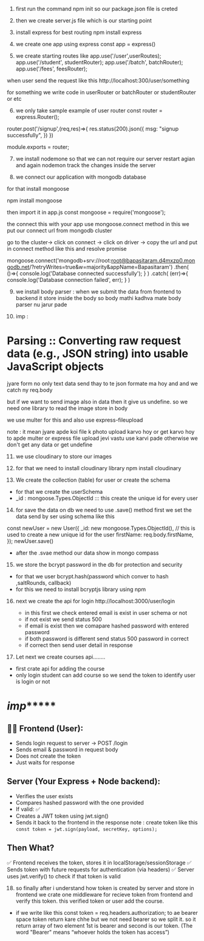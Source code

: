 1. first run the command npm init so our package.json file is creted
2. then we create server.js file which is our starting point
3. install express for best routing
npm install express
4. we create one app using express 
const app = express()

5. we create starting routes like 
app.use('/user',userRoutes);
app.use('/student', studentRouter);
app.use('/batch', batchRouter);
app.use('/fees', feesRouter);

when user send the request like this
http://localhost:300/user/something

for something we write code in userRouter or batchRouter or studentRouter or etc

6. we only take sample example of user router
const router = express.Router();

router.post('/signup',(req,res)=>{
  res.status(200).json({
    msg: "signup successfully",
  })
})

module.exports = router;

7. we install nodemone so that we can not require our server restart agian and again nodemon track the changes inside the server

8. we connect our application with mongodb database

for that install mongoose

npm install mongoose

then import it in app.js
const mongoose = require('mongoose');

the connect this with your app use mongoose.connect method
in this we put our connect url from mongodb cluster

go to the cluster-> click on connect -> click on driver -> copy the url and put in connect method like this and resolve promise

mongoose.connect('mongodb+srv://root:root@bapasitaram.d4mxzp0.mongodb.net/?retryWrites=true&w=majority&appName=Bapasitaram')
.then(
  ()=>{
    console.log('Database connected successfully');
  }
)
.catch(
  (err)=>{
    console.log('Database connection failed', err);
  }
)

9. we install body parser : when we submit the data from frontend to backend it store inside the body so body mathi kadhva mate body parser nu jarur pade

10. imp : 
# Parsing ::	Converting raw request data (e.g., JSON string) into usable JavaScript objects

jyare form no only text data send thay to te json formate ma hoy and and we catch ny req.body

but if we want to send image also in data then it give us undefine.
so we need one library to read the image store in body

we use multer for this and also use express-fileupload

note : it mean jyare apde koi file k photo upload karvo hoy or get karvo hoy to apde multer or express file upload jevi vastu use karvi pade otherwise we don't get any data or get undefine

11. we use cloudinary to store our images
12. for that we need to install cloudinary library
    npm install cloudinary

13. We create the collection (table) for user or create the schema 
- for that we create the userSchema
- _id : mongoose.Types.ObjectId ::: this create the unique id for every user

14. for save the data on db we need to use .save() method 
 first we set the data send by ser using schema like this

 const newUser = new User({
          _id: new mongoose.Types.ObjectId(), // this is used to create a new unique id for the user
          firstName: req.body.firstName,
        });
        newUser.save()

- after the .svae method our data show in mongo compass

15. we store the bcrypt password in the db for protection and security
- for that we user bcrypt.hash(password which conver to hash ,saltRounds, callback)
- for this we need to install bcryptjs library using npm

16. next we create the api for login 
    http://localhost:3000/user/login

    - in this first we check entered email is exist in user schema or not 
    - if not exist we send status 500
    - if email is exist then we comapare hashed password with entered password
    - if both password is different send status 500 password in correct 
    - if correct then send user detail in response

17. Let next we create courses api........

- first crate api for adding the course
- only login student can add course so we send the token to identify user is login or not

# *************imp******************
## 🧑‍💻 Frontend (User):
- Sends login request to server → POST /login
- Sends email & password in request body
- Does not create the token
- Just waits for response

## Server (Your Express + Node backend):
- Verifies the user exists
- Compares hashed password with the one provided
- If valid: ✅
- Creates a JWT token using jwt.sign()
- Sends it back to the frontend in the response
 note : create token like this 
 `const token = jwt.sign(payload, secretKey, options);`

 ## Then What?
✅ Frontend receives the token, stores it in localStorage/sessionStorage
✅ Sends token with future requests for authentication (via headers)
✅ Server uses jwt.verify() to check if that token is valid

18. so finally after i understand how token is created by server and store in frontend we crate one middleware for recieve token from frontend and verify this token.
this verified token or user add the course.

- if we write like this 
  const token  = req.headers.authorization;
  to ae bearer space token return kare chhe but we not need bearer so we split it.
  so it return array of two element 1st is bearer and second is our token.
  (The word "Bearer" means “whoever holds the token has access”)

